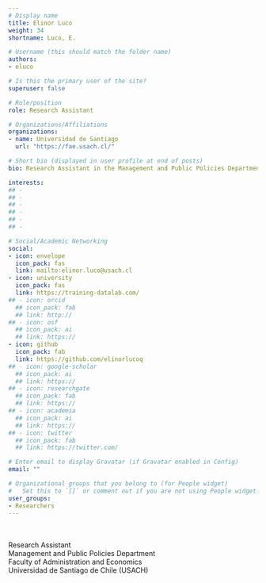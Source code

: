 ```yaml
---
# Display name
title: Elinor Luco
weight: 34
shortname: Luco, E.

# Username (this should match the folder name)
authors:
- eluco

# Is this the primary user of the site?
superuser: false

# Role/position
role: Research Assistant

# Organizations/Affiliations
organizations:
- name: Universidad de Santiago
  url: "https://fae.usach.cl/"

# Short bio (displayed in user profile at end of posts)
bio: Research Assistant in the Management and Public Policies Department at the Faculty of Administration and Economics at the Universidad de Santiago de Chile (USACH).

interests:
## -
## -
## -
## -
## -
## -

# Social/Academic Networking
social:
- icon: envelope
  icon_pack: fas
  link: mailto:elinor.luco@usach.cl
- icon: university
  icon_pack: fas
  link: https://training-datalab.com/
## - icon: orcid
  ## icon_pack: fab
  ## link: http://
## - icon: osf
  ## icon_pack: ai
  ## link: https://
- icon: github
  icon_pack: fab
  link: https://github.com/elinorlucoq
## - icon: google-scholar
  ## icon_pack: ai
  ## link: https://
## - icon: researchgate
  ## icon_pack: fab
  ## link: https://
## - icon: academia
  ## icon_pack: ai
  ## link: https://
## - icon: twitter
  ## icon_pack: fab
  ## link: https://twitter.com/

# Enter email to display Gravatar (if Gravatar enabled in Config)
email: ""

# Organizational groups that you belong to (for People widget)
#   Set this to `[]` or comment out if you are not using People widget.
user_groups:
- Researchers
---
```


\
\
Research Assistant \
Management and Public Policies Department \
Faculty of Administration and Economics \
Universidad de Santiago de Chile (USACH)
